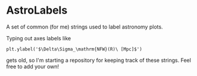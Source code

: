 # AstroLabels
A set of common (for me) strings used to label astronomy plots. 

Typing out axes labels like 
```
plt.ylabel('$\Delta\Sigma_\mathrm{NFW}(R)\ [Mpc]$')
```
gets old, so I'm starting a repository for keeping track of these strings. 
Feel free to add your own!
